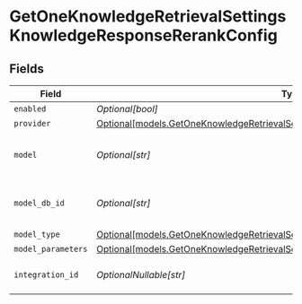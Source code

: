 # GetOneKnowledgeRetrievalSettingsKnowledgeResponseRerankConfig


## Fields

| Field                                                                                                                                                              | Type                                                                                                                                                               | Required                                                                                                                                                           | Description                                                                                                                                                        |
| ------------------------------------------------------------------------------------------------------------------------------------------------------------------ | ------------------------------------------------------------------------------------------------------------------------------------------------------------------ | ------------------------------------------------------------------------------------------------------------------------------------------------------------------ | ------------------------------------------------------------------------------------------------------------------------------------------------------------------ |
| `enabled`                                                                                                                                                          | *Optional[bool]*                                                                                                                                                   | :heavy_minus_sign:                                                                                                                                                 | N/A                                                                                                                                                                |
| `provider`                                                                                                                                                         | [Optional[models.GetOneKnowledgeRetrievalSettingsKnowledgeResponseProvider]](../models/getoneknowledgeretrievalsettingsknowledgeresponseprovider.md)               | :heavy_minus_sign:                                                                                                                                                 | N/A                                                                                                                                                                |
| `model`                                                                                                                                                            | *Optional[str]*                                                                                                                                                    | :heavy_minus_sign:                                                                                                                                                 | The name of the model to use                                                                                                                                       |
| `model_db_id`                                                                                                                                                      | *Optional[str]*                                                                                                                                                    | :heavy_minus_sign:                                                                                                                                                 | The ID of the model in the database                                                                                                                                |
| `model_type`                                                                                                                                                       | [Optional[models.GetOneKnowledgeRetrievalSettingsKnowledgeResponseModelType]](../models/getoneknowledgeretrievalsettingsknowledgeresponsemodeltype.md)             | :heavy_minus_sign:                                                                                                                                                 | N/A                                                                                                                                                                |
| `model_parameters`                                                                                                                                                 | [Optional[models.GetOneKnowledgeRetrievalSettingsKnowledgeResponseModelParameters]](../models/getoneknowledgeretrievalsettingsknowledgeresponsemodelparameters.md) | :heavy_minus_sign:                                                                                                                                                 | N/A                                                                                                                                                                |
| `integration_id`                                                                                                                                                   | *OptionalNullable[str]*                                                                                                                                            | :heavy_minus_sign:                                                                                                                                                 | The id of the resource                                                                                                                                             |